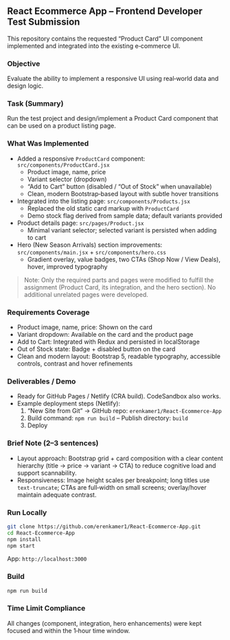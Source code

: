 ## React Ecommerce App – Frontend Developer Test Submission

This repository contains the requested “Product Card” UI component implemented and integrated into the existing e‑commerce UI.

### Objective
Evaluate the ability to implement a responsive UI using real‑world data and design logic.

### Task (Summary)
Run the test project and design/implement a Product Card component that can be used on a product listing page.

### What Was Implemented
- Added a responsive `ProductCard` component: `src/components/ProductCard.jsx`
  - Product image, name, price
  - Variant selector (dropdown)
  - “Add to Cart” button (disabled / “Out of Stock” when unavailable)
  - Clean, modern Bootstrap‑based layout with subtle hover transitions
- Integrated into the listing page: `src/components/Products.jsx`
  - Replaced the old static card markup with `ProductCard`
  - Demo stock flag derived from sample data; default variants provided
- Product details page: `src/pages/Product.jsx`
  - Minimal variant selector; selected variant is persisted when adding to cart
- Hero (New Season Arrivals) section improvements: `src/components/main.jsx` + `src/components/hero.css`
  - Gradient overlay, value badges, two CTAs (Shop Now / View Deals), hover, improved typography

> Note: Only the required parts and pages were modified to fulfill the assignment (Product Card, its integration, and the hero section). No additional unrelated pages were developed.

### Requirements Coverage
- Product image, name, price: Shown on the card
- Variant dropdown: Available on the card and the product page
- Add to Cart: Integrated with Redux and persisted in localStorage
- Out of Stock state: Badge + disabled button on the card
- Clean and modern layout: Bootstrap 5, readable typography, accessible controls, contrast and hover refinements

### Deliverables / Demo
- Ready for GitHub Pages / Netlify (CRA build). CodeSandbox also works.
- Example deployment steps (Netlify):
  1) “New Site from Git” → GitHub repo: `erenkamer1/React-Ecommerce-App`
  2) Build command: `npm run build` – Publish directory: `build`
  3) Deploy

### Brief Note (2–3 sentences)
- Layout approach: Bootstrap grid + card composition with a clear content hierarchy (title → price → variant → CTA) to reduce cognitive load and support scannability.
- Responsiveness: Image height scales per breakpoint; long titles use `text-truncate`; CTAs are full‑width on small screens; overlay/hover maintain adequate contrast.

### Run Locally
```bash
git clone https://github.com/erenkamer1/React-Ecommerce-App.git
cd React-Ecommerce-App
npm install
npm start
```
App: `http://localhost:3000`

### Build
```bash
npm run build
```

### Time Limit Compliance
All changes (component, integration, hero enhancements) were kept focused and within the 1‑hour time window.

